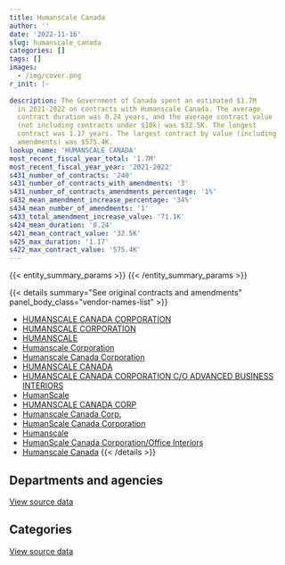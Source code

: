 ```yaml
---
title: Humanscale Canada
author: ''
date: '2022-11-16'
slug: humanscale_canada
categories: []
tags: []
images:
  - /img/cover.png
r_init: |-
  
description: The Government of Canada spent an estimated $1.7M
  in 2021-2022 on contracts with Humanscale Canada. The average
  contract duration was 0.24 years, and the average contract value
  (not including contracts under $10k) was $32.5K. The longest
  contract was 1.17 years. The largest contract by value (including
  amendments) was $575.4K.
lookup_name: 'HUMANSCALE CANADA'
most_recent_fiscal_year_total: '1.7M'
most_recent_fiscal_year_year: '2021-2022'
s431_number_of_contracts: '240'
s431_number_of_contracts_with_amendments: '3'
s431_number_of_contracts_amendments_percentage: '1%'
s432_mean_amendment_increase_percentage: '34%'
s434_mean_number_of_amendments: '1'
s433_total_amendment_increase_value: '71.1K'
s424_mean_duration: '0.24'
s421_mean_contract_value: '32.5K'
s425_max_duration: '1.17'
s422_max_contract_value: '575.4K'
---
```


<script src="/rmarkdown-libs/htmlwidgets/htmlwidgets.js"></script>
<link href="/rmarkdown-libs/datatables-css/datatables-crosstalk.css" rel="stylesheet" />
<script src="/rmarkdown-libs/datatables-binding/datatables.js"></script>
<script src="/rmarkdown-libs/jquery/jquery-3.6.0.min.js"></script>
<link href="/rmarkdown-libs/dt-core-bootstrap/css/dataTables.bootstrap.min.css" rel="stylesheet" />
<link href="/rmarkdown-libs/dt-core-bootstrap/css/dataTables.bootstrap.extra.css" rel="stylesheet" />
<script src="/rmarkdown-libs/dt-core-bootstrap/js/jquery.dataTables.min.js"></script>
<script src="/rmarkdown-libs/dt-core-bootstrap/js/dataTables.bootstrap.min.js"></script>
<link href="/rmarkdown-libs/crosstalk/css/crosstalk.min.css" rel="stylesheet" />
<script src="/rmarkdown-libs/crosstalk/js/crosstalk.min.js"></script>
<script src="/rmarkdown-libs/htmlwidgets/htmlwidgets.js"></script>
<link href="/rmarkdown-libs/datatables-css/datatables-crosstalk.css" rel="stylesheet" />
<script src="/rmarkdown-libs/datatables-binding/datatables.js"></script>
<script src="/rmarkdown-libs/jquery/jquery-3.6.0.min.js"></script>
<link href="/rmarkdown-libs/dt-core-bootstrap/css/dataTables.bootstrap.min.css" rel="stylesheet" />
<link href="/rmarkdown-libs/dt-core-bootstrap/css/dataTables.bootstrap.extra.css" rel="stylesheet" />
<script src="/rmarkdown-libs/dt-core-bootstrap/js/jquery.dataTables.min.js"></script>
<script src="/rmarkdown-libs/dt-core-bootstrap/js/dataTables.bootstrap.min.js"></script>
<link href="/rmarkdown-libs/crosstalk/css/crosstalk.min.css" rel="stylesheet" />
<script src="/rmarkdown-libs/crosstalk/js/crosstalk.min.js"></script>

{{< entity_summary_params >}}
{{< /entity_summary_params >}}

{{< details summary="See original contracts and amendments" panel_body_class="vendor-names-list" >}}
- [HUMANSCALE CANADA CORPORATION](https://search.open.canada.ca/en/ct/?sort=contract_value_f%20desc&page=1&search_text=%22HUMANSCALE%20CANADA%20CORPORATION%22)
- [HUMANSCALE CORPORATION](https://search.open.canada.ca/en/ct/?sort=contract_value_f%20desc&page=1&search_text=%22HUMANSCALE%20CORPORATION%22)
- [HUMANSCALE](https://search.open.canada.ca/en/ct/?sort=contract_value_f%20desc&page=1&search_text=%22HUMANSCALE%22)
- [Humanscale Corporation](https://search.open.canada.ca/en/ct/?sort=contract_value_f%20desc&page=1&search_text=%22Humanscale%20Corporation%22)
- [Humanscale Canada Corporation](https://search.open.canada.ca/en/ct/?sort=contract_value_f%20desc&page=1&search_text=%22Humanscale%20Canada%20Corporation%22)
- [HUMANSCALE CANADA](https://search.open.canada.ca/en/ct/?sort=contract_value_f%20desc&page=1&search_text=%22HUMANSCALE%20CANADA%22)
- [HUMANSCALE CANADA CORPORATION C/O ADVANCED BUSINESS INTERIORS](https://search.open.canada.ca/en/ct/?sort=contract_value_f%20desc&page=1&search_text=%22HUMANSCALE%20CANADA%20CORPORATION%20C%2fO%20ADVANCED%20BUSINESS%20INTERIORS%22)
- [HumanScale](https://search.open.canada.ca/en/ct/?sort=contract_value_f%20desc&page=1&search_text=%22HumanScale%22)
- [HUMANSCALE CANADA CORP](https://search.open.canada.ca/en/ct/?sort=contract_value_f%20desc&page=1&search_text=%22HUMANSCALE%20CANADA%20CORP%22)
- [Humanscale Canada Corp.](https://search.open.canada.ca/en/ct/?sort=contract_value_f%20desc&page=1&search_text=%22Humanscale%20Canada%20Corp.%22)
- [HumanScale Canada Corporation](https://search.open.canada.ca/en/ct/?sort=contract_value_f%20desc&page=1&search_text=%22HumanScale%20Canada%20Corporation%22)
- [Humanscale](https://search.open.canada.ca/en/ct/?sort=contract_value_f%20desc&page=1&search_text=%22Humanscale%22)
- [HumanScale Canada Corporation/Office Interiors](https://search.open.canada.ca/en/ct/?sort=contract_value_f%20desc&page=1&search_text=%22HumanScale%20Canada%20Corporation%2fOffice%20Interiors%22)
- [Humanscale Canada](https://search.open.canada.ca/en/ct/?sort=contract_value_f%20desc&page=1&search_text=%22Humanscale%20Canada%22)
{{< /details >}}

## Departments and agencies

<div id="htmlwidget-1" style="width:100%;height:auto;" class="datatables html-widget"></div>
<script type="application/json" data-for="htmlwidget-1">{"x":{"style":"bootstrap","filter":"none","vertical":false,"data":[["<a href=\"/departments/aafc-aac/\">Agriculture and Agri-Food Canada<\/a>","<a href=\"/departments/acoa-apeca/\">Atlantic Canada Opportunities Agency<\/a>","<a href=\"/departments/cic/\">Immigration, Refugees and Citizenship Canada<\/a>","<a href=\"/departments/csc-scc/\">Correctional Service of Canada<\/a>","<a href=\"/departments/dfatd-maecd/\">Global Affairs Canada<\/a>","<a href=\"/departments/dfo-mpo/\">Fisheries and Oceans Canada<\/a>","<a href=\"/departments/dnd-mdn/\">National Defence<\/a>","<a href=\"/departments/ec/\">Environment and Climate Change Canada<\/a>","<a href=\"/departments/feddevontario/\">Federal Economic Development Agency for Southern Ontario<\/a>","<a href=\"/departments/hc-sc/\">Health Canada<\/a>","<a href=\"/departments/irb-cisr/\">Immigration and Refugee Board of Canada<\/a>","<a href=\"/departments/ocol-clo/\">Office of the Commissioner of Official Languages<\/a>","<a href=\"/departments/pwgsc-tpsgc/\">Public Services and Procurement Canada<\/a>","<a href=\"/departments/rcmp-grc/\">Royal Canadian Mounted Police<\/a>"],[11261.89,null,null,837798.91,498835.94,13620,null,null,24230.97,null,null,null,230102.69,13074.3],[null,72474.25,null,1327158.48,157005.91,null,50169.9,null,null,22905.1,27389.73,null,189397.82,17982.78],[null,null,17859.42,517433.69,77953.08,11085.08,49977.69,null,null,null,null,null,59900.01,null],[null,null,null,787191.23,47759.68,null,61290.77,19872.35,null,687863.54,null,24999.19,71675.46,null]],"container":"<table class=\"table table-striped table-hover row-border order-column display\">\n  <thead>\n    <tr>\n      <th>Department<\/th>\n      <th>2018-2019<\/th>\n      <th>2019-2020<\/th>\n      <th>2020-2021<\/th>\n      <th>2021-2022<\/th>\n    <\/tr>\n  <\/thead>\n<\/table>","options":{"order":[[4,"desc"]],"pageLength":10,"autoWidth":true,"columnDefs":[{"targets":1,"render":"function(data, type, row, meta) {\n    return type !== 'display' ? data : DTWidget.formatCurrency(data, \"$\", 2, 3, \",\", \".\", true, null);\n  }"},{"targets":2,"render":"function(data, type, row, meta) {\n    return type !== 'display' ? data : DTWidget.formatCurrency(data, \"$\", 2, 3, \",\", \".\", true, null);\n  }"},{"targets":3,"render":"function(data, type, row, meta) {\n    return type !== 'display' ? data : DTWidget.formatCurrency(data, \"$\", 2, 3, \",\", \".\", true, null);\n  }"},{"targets":4,"render":"function(data, type, row, meta) {\n    return type !== 'display' ? data : DTWidget.formatCurrency(data, \"$\", 2, 3, \",\", \".\", true, null);\n  }"},{"width":"16%","targets":[1,2,3,4]},{"className":"dt-right","targets":[1,2,3,4]}],"orderClasses":false}},"evals":["options.columnDefs.0.render","options.columnDefs.1.render","options.columnDefs.2.render","options.columnDefs.3.render"],"jsHooks":[]}</script>
<p class="text-right">
<a href="https://github.com/GoC-Spending/contracts-data/tree/main/data/out/vendors/humanscale_canada/summary_by_fiscal_year_by_department.csv" class="source-data-link btn btn-link">View source data</a>
</p>

## Categories

<div id="htmlwidget-2" style="width:100%;height:auto;" class="datatables html-widget"></div>
<script type="application/json" data-for="htmlwidget-2">{"x":{"style":"bootstrap","filter":"none","vertical":false,"data":[["<a href=\"/categories/office_management/\">Office management<\/a>","<a href=\"/categories/information_technology/\">Information technology<\/a>","<a href=\"/categories/industrial_products_and_services/\">Industrial products and services<\/a>"],[791125.79,null,837798.91],[464851.24,null,1399632.73],[205728.38,null,528480.59],[839506.02,24999.19,836147.01]],"container":"<table class=\"table table-striped table-hover row-border order-column display\">\n  <thead>\n    <tr>\n      <th>Category<\/th>\n      <th>2018-2019<\/th>\n      <th>2019-2020<\/th>\n      <th>2020-2021<\/th>\n      <th>2021-2022<\/th>\n    <\/tr>\n  <\/thead>\n<\/table>","options":{"order":[[4,"desc"]],"dom":"t","pageLength":30,"autoWidth":true,"columnDefs":[{"targets":1,"render":"function(data, type, row, meta) {\n    return type !== 'display' ? data : DTWidget.formatCurrency(data, \"$\", 2, 3, \",\", \".\", true, null);\n  }"},{"targets":2,"render":"function(data, type, row, meta) {\n    return type !== 'display' ? data : DTWidget.formatCurrency(data, \"$\", 2, 3, \",\", \".\", true, null);\n  }"},{"targets":3,"render":"function(data, type, row, meta) {\n    return type !== 'display' ? data : DTWidget.formatCurrency(data, \"$\", 2, 3, \",\", \".\", true, null);\n  }"},{"targets":4,"render":"function(data, type, row, meta) {\n    return type !== 'display' ? data : DTWidget.formatCurrency(data, \"$\", 2, 3, \",\", \".\", true, null);\n  }"},{"width":"16%","targets":[1,2,3,4]},{"className":"dt-right","targets":[1,2,3,4]}],"orderClasses":false,"lengthMenu":[10,25,30,50,100]}},"evals":["options.columnDefs.0.render","options.columnDefs.1.render","options.columnDefs.2.render","options.columnDefs.3.render"],"jsHooks":[]}</script>
<p class="text-right">
<a href="https://github.com/GoC-Spending/contracts-data/tree/main/data/out/vendors/humanscale_canada/summary_by_fiscal_year_by_category.csv" class="source-data-link btn btn-link">View source data</a>
</p>
